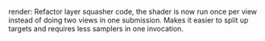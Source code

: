 render: Refactor layer squasher code, the shader is now run once per view
instead of doing two views in one submission. Makes it easier to split up
targets and requires less samplers in one invocation.
